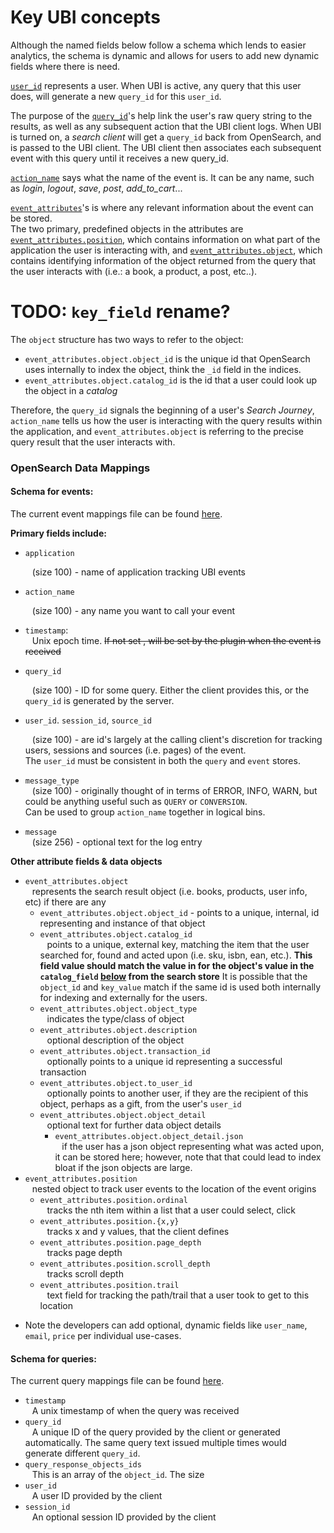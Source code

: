 
# Key UBI concepts

Although the named fields below follow a schema which lends to easier analytics, the schema is dynamic and allows for users to add new dynamic fields where there is need.

[`user_id`](#user_id) represents a user.  When UBI is active, any query that this user does, will generate a new `query_id` for this `user_id`.

The purpose of the [`query_id`](#query_id)'s help link the user's raw query string to the results, as well as any subsequent action that the UBI client logs. 
When UBI is turned on, a *search client* will get a `query_id` back from OpenSearch, and is passed to the UBI client.  The UBI client then associates each subsequent event with this query until it receives a new query_id.

[`action_name`](#action_name) says what the name of the event is.  It can be any name, such as *login*, *logout*, *save*, *post*, *add_to_cart*...

 [`event_attributes`](#event_attributes)'s is where any relevant information about the event can be stored.  
 The two primary, predefined objects in the attributes are [`event_attributes.position`](#position), which contains 
 information on what part of the application the user is interacting with, 
 and [`event_attributes.object`](#object), which contains identifying information of the object returned from the query that the user interacts with (i.e.: a book, a product, a post, etc..).

# TODO: `key_field` rename?
The `object` structure has two ways to refer to the object:
- `event_attributes.object.object_id` is the unique id that OpenSearch uses internally to index the object, think the `_id` field in the indices.
- `event_attributes.object.catalog_id` is the id that a user could look up the object in a *catalog*

 Therefore, the `query_id` signals the beginning of a user's *Search Journey*,
`action_name` tells us how the user is interacting with the query results within the application, 
and `event_attributes.object` is referring to the precise query result that the user interacts with.

### OpenSearch Data Mappings

#### Schema for events:

The current event mappings file can be found [here](../src/main/resources/events-mapping.json).

**Primary fields include:**
- `application` <p id="application">
	&ensp; (size 100) - name of application tracking UBI events
- `action_name` <p id="action_name">
	&ensp; (size 100) - any name you want to call your event
- `timestamp`: \
   &ensp; Unix epoch time. <s>If not set , will be set by the plugin when the event is received</s> 
- `query_id`  <p id="query_id">
	&ensp;  (size 100) - ID for some query.  Either the client provides this, or the `query_id` is generated by the server.
- `user_id`. `session_id`, `source_id`  <p id="user_id">
	&ensp; (size 100) - are id's largely at the calling client's discretion for tracking users, sessions and sources (i.e. pages) of the event.  
	The `user_id` must be consistent in both the `query` and `event` stores.
- `message_type`  \
	&ensp; (size 100) - originally thought of in terms of ERROR, INFO, WARN, but could be anything useful such as `QUERY` or `CONVERSION`.  
	Can be used to group `action_name` together in logical bins.

- `message`  \
	&ensp; (size 256) - optional text for the log entry

**Other attribute fields & data objects** <p id="event_attributes">
- `event_attributes.object`  \
	&ensp; represents the search result object (i.e. books, products, user info, etc) if there are any
  - `event_attributes.object.object_id` - points to a unique, internal, id representing and instance of that object
  - `event_attributes.object.catalog_id`  \
	&ensp; points to a unique, external key, matching the item that the user searched for, found and acted upon (i.e. sku, isbn, ean, etc.). 
    **This field value should match the value in for the object's value in the `catalog_field` [below](#catalog_field) from the search store**
     It is possible that the `object_id` and `key_value` match if the same id is used both internally for indexing and externally for the users. 
  - `event_attributes.object.object_type`  \
	&ensp; indicates the type/class of object
  - `event_attributes.object.description`  \
	&ensp; optional description of the object
  - `event_attributes.object.transaction_id`  \
	&ensp; optionally points to a unique id representing a successful transaction
  - `event_attributes.object.to_user_id`  \
	&ensp; optionally points to another user, if they are the recipient of this object, perhaps as a gift, from the user's `user_id`
  - `event_attributes.object.object_detail`  \
	&ensp; optional text for further data object details
	  - `event_attributes.object.object_detail.json`  \
	&ensp; if the user has a json object representing what was acted upon, it can be stored here; however, note that that could lead to index bloat if the json objects are large.
- `event_attributes.position`  \
	&ensp; nested object to track user events to the location of the event origins
  - `event_attributes.position.ordinal`  \
	&ensp; tracks the nth item within a list that a user could select, click
  - `event_attributes.position.{x,y}`  \
	&ensp; tracks x and y values, that the client defines
  - `event_attributes.position.page_depth`  \
	&ensp; tracks page depth
  - `event_attributes.position.scroll_depth`  \
	&ensp; tracks scroll depth
  - `event_attributes.position.trail`  \
	&ensp; text field for tracking the path/trail that a user took to get to this location

* Note the developers can add optional, dynamic fields like `user_name`, `email`, `price` per individual use-cases.

####  Schema for queries:

The current query mappings file can be found [here](../src/main/resources/queries-mapping.json).

- `timestamp`  \
	&ensp; A unix timestamp of when the query was received
- `query_id`  \
	&ensp; A unique ID of the query provided by the client or generated automatically.  The same query text issued multiple times would generate different `query_id`.  
- `query_response_objects_ids`  \
	&ensp; This is an array of the `object_id`.  The size   
- `user_id`  \
	&ensp; A user ID provided by the client
- `session_id`  \
	&ensp; An optional session ID provided by the client
